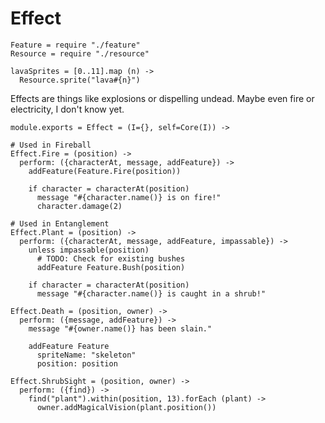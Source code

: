 Effect
======

    Feature = require "./feature"
    Resource = require "./resource"

    lavaSprites = [0..11].map (n) ->
      Resource.sprite("lava#{n}")

Effects are things like explosions or dispelling undead. Maybe even fire or
electricity, I don't know yet.

    module.exports = Effect = (I={}, self=Core(I)) ->

    # Used in Fireball
    Effect.Fire = (position) ->
      perform: ({characterAt, message, addFeature}) ->
        addFeature(Feature.Fire(position))

        if character = characterAt(position)
          message "#{character.name()} is on fire!"
          character.damage(2)

    # Used in Entanglement
    Effect.Plant = (position) ->
      perform: ({characterAt, message, addFeature, impassable}) ->
        unless impassable(position)
          # TODO: Check for existing bushes
          addFeature Feature.Bush(position)

        if character = characterAt(position)
          message "#{character.name()} is caught in a shrub!"

    Effect.Death = (position, owner) ->
      perform: ({message, addFeature}) ->
        message "#{owner.name()} has been slain."

        addFeature Feature
          spriteName: "skeleton"
          position: position

    Effect.ShrubSight = (position, owner) ->
      perform: ({find}) ->
        find("plant").within(position, 13).forEach (plant) ->
          owner.addMagicalVision(plant.position())
